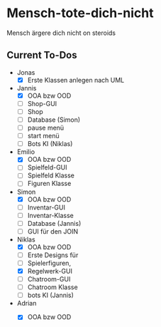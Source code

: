 # Mensch-tote-dich-nicht
Mensch ärgere dich nicht on steroids


## Current To-Dos
- Jonas
  - [x] Erste Klassen anlegen nach UML
- Jannis
  - [x] OOA bzw OOD
  - [ ] Shop-GUI
  - [ ] Shop
  - [ ] Database (Simon)
  - [ ] pause menü
  - [ ] start menü
  - [ ] Bots KI (Niklas)
- Emilio
  - [x] OOA bzw OOD
  - [ ] Spielfeld-GUI
  - [ ] Spielfeld Klasse
  - [ ] Figuren Klasse
- Simon
  - [x] OOA bzw OOD
  - [ ] Inventar-GUI
  - [ ] Inventar-Klasse
  - [ ] Database (Jannis)
  - [ ] GUI für den JOIN
- Niklas
  - [x] OOA bzw OOD 
  - [ ] Erste Designs für
  - [ ] Spielerfiguren,
  - [x] Regelwerk-GUI
  - [ ] Chatroom-GUI
  - [ ] Chatroom Klasse
  - [ ] bots KI (Jannis)
- Adrian
  - [x] OOA bzw OOD
        

        
        
        
      

  
